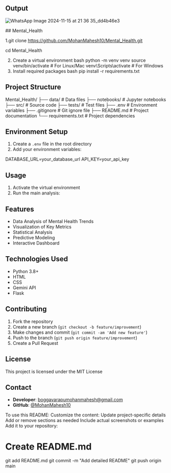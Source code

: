 ## Output
![WhatsApp Image 2024-11-15 at 21 36 35_dd4b46e3](https://github.com/user-attachments/assets/8c7aa6c6-b1dc-4785-8a70-d02f38d7e389)


﻿## Mental_Health

1.git clone https://github.com/MohanMahesh10/Mental_Health.git

  cd Mental_Health

2. Create a virtual environment
bash
   python -m venv venv
   source venv/bin/activate # For Linux/Mac
   venv\Scripts\activate # For Windows
3. Install required packages
bash
   pip install -r requirements.txt

## Project Structure

Mental_Health/
├── data/ # Data files
├── notebooks/ # Jupyter notebooks
├── src/ # Source code
├── tests/ # Test files
├── .env # Environment variables
├── .gitignore # Git ignore file
├── README.md # Project documentation
└── requirements.txt # Project dependencies


## Environment Setup

1. Create a `.env` file in the root directory
2. Add your environment variables:

DATABASE_URL=your_database_url
API_KEY=your_api_key


## Usage

1. Activate the virtual environment
2. Run the main analysis:

   
## Features

- Data Analysis of Mental Health Trends
- Visualization of Key Metrics
- Statistical Analysis
- Predictive Modeling
- Interactive Dashboard

## Technologies Used

- Python 3.8+
- HTML
- CSS
- Gemini API
- Flask

## Contributing

1. Fork the repository
2. Create a new branch (`git checkout -b feature/improvement`)
3. Make changes and commit (`git commit -am 'Add new feature'`)
4. Push to the branch (`git push origin feature/improvement`)
5. Create a Pull Request

## License

This project is licensed under the MIT License

## Contact

- **Developer**: boggavarapumohanmahesh@gmail.com
- **GitHub**: [@MohanMahesh10](https://github.com/MohanMahesh10)

To use this README:
Customize the content:
Update project-specific details
Add or remove sections as needed
Include actual screenshots or examples
Add it to your repository:

# Create README.md
git add README.md
git commit -m "Add detailed README"
git push origin main





